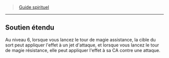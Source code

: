 ﻿---
!GenericItem
Id: cleric_guide_hd.md#soutien-étendu
ParentLink: cleric_guide_hd.md#guide-spirituel
Name: Soutien étendu
ParentName: Guide spirituel
NameLevel: 2
Attributes: {}
---
> [Guide spirituel](hd_cleric_guide.md)

---

## Soutien étendu

Au niveau 6, lorsque vous lancez le tour de magie assistance, la cible du sort peut appliquer l'effet à un jet d'attaque, et lorsque vous lancez le tour de magie résistance, elle peut appliquer l'effet à sa CA contre une attaque.

